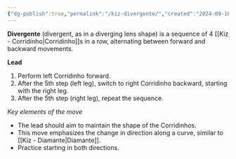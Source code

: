 ```yaml
---
{"dg-publish":true,"permalink":"/kiz-divergente/","created":"2024-09-18T17:58:20.960-04:00","updated":"2024-09-18T18:05:27.452-04:00"}
---
```


**Divergente** (divergent, as in a diverging lens shape) is a sequence of 4 [[Kiz - Corridinho\|Corridinho]]s in a row, alternating between forward and backward movements.

**Lead**
1. Perform left Corridinho forward.
2. After the 5th step (left leg), switch to right Corridinho backward, starting with the right leg.
3. After the 5th step (right leg), repeat the sequence.

*Key elements of the move*
- The lead should aim to maintain the shape of the Corridinhos.
- This move emphasizes the change in direction along a curve, similar to [[Kiz - Diamante\|Diamante]].
- Practice starting in both directions.
